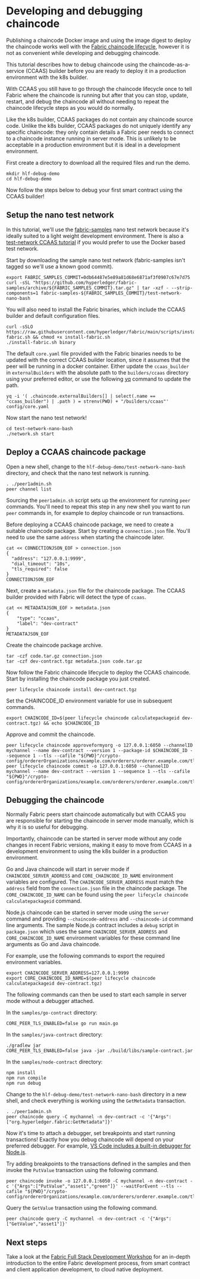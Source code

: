 # Developing and debugging chaincode

Publishing a chaincode Docker image and using the image digest to deploy the chaincode works well with the [Fabric chaincode lifecycle](https://hyperledger-fabric.readthedocs.io/en/latest/chaincode_lifecycle.html), however it is not as convenient while developing and debugging chaincode.

This tutorial describes how to debug chaincode using the chaincode-as-a-service (CCAAS) builder before you are ready to deploy it in a production environment with the k8s builder.

With CCAAS you still have to go through the chaincode lifecycle once to tell Fabric where the chaincode is running but after that you can stop, update, restart, and debug the chaincode all without needing to repeat the chaincode lifecycle steps as you would do normally.

Like the k8s builder, CCAAS packages do not contain any chaincode source code.
Unlike the k8s builder, CCAAS packages do not uniquely identify any specific chaincode: they only contain details a Fabric peer needs to connect to a chaincode instance running in server mode.
This is unlikely to be acceptable in a production environment but it is ideal in a development environment.

First create a directory to download all the required files and run the demo.

```shell
mkdir hlf-debug-demo
cd hlf-debug-demo
```

Now follow the steps below to debug your first smart contract using the CCAAS builder!

## Setup the nano test network

In this tutorial, we'll use the [fabric-samples](https://github.com/hyperledger/fabric-samples/) nano test network because it's ideally suited to a light weight development environment.
There is also a [test-network CCAAS tutorial](https://github.com/hyperledger/fabric-samples/blob/main/test-network/CHAINCODE_AS_A_SERVICE_TUTORIAL.md) if you would prefer to use the Docker based test network.

Start by downloading the sample nano test network (fabric-samples isn't tagged so we'll use a known good commit).

```shell
export FABRIC_SAMPLES_COMMIT=0db64487e5e89a81d68e6871af3f0907c67e7d75
curl -sSL "https://github.com/hyperledger/fabric-samples/archive/${FABRIC_SAMPLES_COMMIT}.tar.gz" | tar -xzf - --strip-components=1 fabric-samples-${FABRIC_SAMPLES_COMMIT}/test-network-nano-bash
```

You will also need to install the Fabric binaries, which include the CCAAS builder and default configuration files.

```shell
curl -sSLO https://raw.githubusercontent.com/hyperledger/fabric/main/scripts/install-fabric.sh && chmod +x install-fabric.sh
./install-fabric.sh binary
```

The default `core.yaml` file provided with the Fabric binaries needs to be updated with the correct CCAAS builder location, since it assumes that the peer will be running in a docker container. Either update the `ccaas_builder` in `externalBuilders` with the absolute path to the `builders/ccaas` directory using your preferred editor, or use the following [yq](https://github.com/mikefarah/yq) command to update the path.

```shell
yq -i '( .chaincode.externalBuilders[] | select(.name == "ccaas_builder") | .path ) = strenv(PWD) + "/builders/ccaas"' config/core.yaml
```

Now start the nano test network!

```shell
cd test-network-nano-bash
./network.sh start
```

## Deploy a CCAAS chaincode package

Open a new shell, change to the `hlf-debug-demo/test-network-nano-bash` directory, and check that the nano test network is running.

```shell
. ./peer1admin.sh
peer channel list
```

Sourcing the `peer1admin.sh` script sets up the environment for running `peer` commands.
You'll need to repeat this step in any new shell you want to run `peer` commands in, for example to deploy chaincode or run transactions.

Before deploying a CCAAS chaincode package, we need to create a suitable chaincode package.
Start by creating a `connection.json` file.
You'll need to use the same `address` when starting the chaincode later. 

```shell
cat << CONNECTIONJSON_EOF > connection.json
{
  "address": "127.0.0.1:9999",
  "dial_timeout": "10s",
  "tls_required": false
}
CONNECTIONJSON_EOF
```

Next, create a `metadata.json` file for the chaincode package.
The CCAAS builder provided with Fabric will detect the type of `ccaas`.

```shell
cat << METADATAJSON_EOF > metadata.json
{
    "type": "ccaas",
    "label": "dev-contract"
}
METADATAJSON_EOF
```

Create the chaincode package archive.

```shell
tar -czf code.tar.gz connection.json
tar -czf dev-contract.tgz metadata.json code.tar.gz
```

Now follow the Fabric chaincode lifecycle to deploy the CCAAS chaincode.
Start by installing the chaincode package you just created.

```shell
peer lifecycle chaincode install dev-contract.tgz
```

Set the CHAINCODE_ID environment variable for use in subsequent commands.

```shell
export CHAINCODE_ID=$(peer lifecycle chaincode calculatepackageid dev-contract.tgz) && echo $CHAINCODE_ID
```

Approve and commit the chaincode.

```shell
peer lifecycle chaincode approveformyorg -o 127.0.0.1:6050 --channelID mychannel --name dev-contract --version 1 --package-id $CHAINCODE_ID --sequence 1 --tls --cafile "${PWD}"/crypto-config/ordererOrganizations/example.com/orderers/orderer.example.com/tls/ca.crt
peer lifecycle chaincode commit -o 127.0.0.1:6050 --channelID mychannel --name dev-contract --version 1 --sequence 1 --tls --cafile "${PWD}"/crypto-config/ordererOrganizations/example.com/orderers/orderer.example.com/tls/ca.crt
```

## Debugging the chaincode

Normally Fabric peers start chaincode automatically but with CCAAS you are responsible for starting the chaincode in server mode manually, which is why it is so useful for debugging.

Importantly, chaincode can be started in server mode without any code changes in recent Fabric versions, making it easy to move from CCAAS in a development environment to using the k8s builder in a production environment.

Go and Java chaincode will start in server mode if `CHAINCODE_SERVER_ADDRESS` and `CORE_CHAINCODE_ID_NAME` environment variables are configured.
The `CHAINCODE_SERVER_ADDRESS` must match the `address` field from the `connection.json` file in the chaincode package.
The `CORE_CHAINCODE_ID_NAME` can be found using the `peer lifecycle chaincode calculatepackageid` command.

Node.js chaincode can be started in server mode using the `server` command and providing `--chaincode-address` and `--chaincode-id` command line arguments.
The sample Node.js contract includes a `debug` script in `package.json` which uses the same `CHAINCODE_SERVER_ADDRESS` and `CORE_CHAINCODE_ID_NAME` environment variables for these command line arguments as Go and Java chaincode.

For example, use the following commands to export the required environment variables.

```shell
export CHAINCODE_SERVER_ADDRESS=127.0.0.1:9999
export CORE_CHAINCODE_ID_NAME=$(peer lifecycle chaincode calculatepackageid dev-contract.tgz)
```

The following commands can then be used to start each sample in server mode without a debugger attached.

In the `samples/go-contract` directory:

```shell
CORE_PEER_TLS_ENABLED=false go run main.go
```

In the `samples/java-contract` directory:

```shell
./gradlew jar
CORE_PEER_TLS_ENABLED=false java -jar ./build/libs/sample-contract.jar
```

In the `samples/node-contract` directory:

```shell
npm install
npm run compile
npm run debug
```

Change to the `hlf-debug-demo/test-network-nano-bash` directory in a new shell, and check everything is working using the `GetMetadata` transaction.

```shell
. ./peer1admin.sh
peer chaincode query -C mychannel -n dev-contract -c '{"Args":["org.hyperledger.fabric:GetMetadata"]}'
```

Now it's time to attach a debugger, set breakpoints and start running transactions!
Exactly how you debug chaincode will depend on your preferred debugger.
For example, [VS Code includes a built-in debugger for Node.js](https://code.visualstudio.com/docs/nodejs/nodejs-debugging).

Try adding breakpoints to the transactions defined in the samples and then invoke the `PutValue` transaction using the following command.

```shell
peer chaincode invoke -o 127.0.0.1:6050 -C mychannel -n dev-contract -c '{"Args":["PutValue","asset1","green"]}' --waitForEvent --tls --cafile "${PWD}"/crypto-config/ordererOrganizations/example.com/orderers/orderer.example.com/tls/ca.crt
```

Query the `GetValue` transaction using the following command.

```shell
peer chaincode query -C mychannel -n dev-contract -c '{"Args":["GetValue","asset1"]}'
```

## Next steps

Take a look at the [Fabric Full Stack Development Workshop](https://github.com/hyperledger/fabric-samples/blob/main/full-stack-asset-transfer-guide/README.md) for an in-depth introduction to the entire Fabric development process, from smart contract and client application development, to cloud native deployment.
